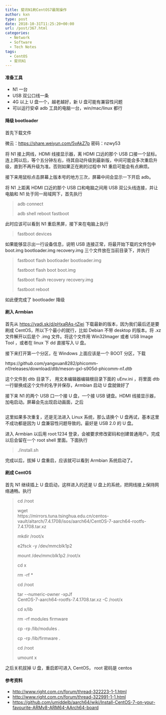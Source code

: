 ```yaml
---
title: 斐讯N1刷CentOS7最简操作
author: kxn
type: post
date: 2018-10-31T11:25:20+00:00
url: /post/367.html
categories:
  - Network
  - Software
  - Tech Notes
tags:
  - CentOS
  - 斐讯N1
---
```


#### 准备工具

- N1 一台
- USB 双公口线一条
- 4G 以上 U 盘一个，越老越好，新 U 盘可能有兼容性问题
- 可以运行安卓 adb 工具的电脑一台，win/mac/linux 都行

#### 降级 bootloader&nbsp;

首先下载文件&nbsp;

微云：<a href="https://share.weiyun.com/5vAkZ7p" target="_blank" rel="noreferrer noopener">https://share.weiyun.com/5vAkZ7p</a> 密码：nzwy53

将 N1 接上网线，HDMI 线接显示器，离 HDMI 口远的那个 USB 口接一个鼠标。连上网以后，等个五分钟左右，待其自动升级到最新版，中间可能会多次重启升级，直到不再升级为准。否则如果正在刷的过程中 N1 重启可能会有点麻烦。

接下来用鼠标点击屏幕上版本号的地方三次，屏幕中间会显示一下开启 adb。

将 N1 上距离 HDMI 口近的那个 USB 口和电脑之间用 USB 双公头线连接，并让电脑和 N1 处于同一局域网下，首先执行

<blockquote class="wp-block-quote">
  <p>
    adb connect <N1的IP地址，可以在N1屏幕上看到>
  </p>
  
  <p>
    adb shell reboot fastboot
  </p>
</blockquote>

此时应该可以看到 N1 重启黑屏，接下来在电脑上执行

<blockquote class="wp-block-quote">
  <p>
    fastboot devices
  </p>
</blockquote>

如果能够显示出一行设备信息，说明 USB 连接正常，将最开始下载的文件包中 boot.img bootloader.img recovery.img 三个文件放在当前目录下，并执行

<blockquote class="wp-block-quote">
  <p>
    fastboot flash bootloader bootloader.img
  </p>
  
  <p>
    fastboot flash boot boot.img
  </p>
  
  <p>
    fastboot flash recovery recovery.img
  </p>
  
  <p>
    fastboot reboot
  </p>
</blockquote>

如此便完成了 bootloader 降级

#### 刷入 Armbian

首先从&nbsp;https://yadi.sk/d/pHxaRAs-tZiei 下载最新的版本，因为我们最后还是要刷成 CentOS，所以下个最小的就行，比如 Debian 不带 desktop 的版本。将 .xz 文件解开以后是个 .img 文件。将这个文件用 Win32Imager 或者 USB Image Tool ，或者在 linux 下 dd 直接写入 U 盘。

接下来打开第一个分区，在 Windows 上面应该是一个 BOOT 分区，下载

https://_github_.com/yangxuan8282/phicomm-_n1_/releases/download/_dtb_/meson-gxl-s905d-phicomm-_n1.dtb_

这个文件到 dtb 目录下， 用文本编辑器编辑根目录下面的 uEnv.ini ，将里面 dtb 一行替换成这个文件的名字并保存，Armbian 启动 U 盘就做好了

接下来 N1 的两个 USB 口一个接 U 盘，一个接 USB 键盘。HDMI 线接显示器，加电启动。屏幕会先出现启动画面，之后

<p style="font-size:0" class="has-text-color has-vivid-red-color">
  如果进入了原系统，那么第一时间把电拔了重启！！！！！否则 U 盘可能会被原来的安卓系统写乱。
</p>

这里如果多次重复，还是无法进入 Linux 系统，那么请换个 U 盘再试，基本这里不成功都是因为 U 盘兼容性问题导致的。最好是 USB 2.0 的 U 盘。

进入 Armbian 以后用 root:1234 登录，会被要求修改密码和创建普通用户。完成以后会留在一个 root shell 里面。下面执行

<blockquote class="wp-block-quote">
  <p>
    ./install.sh
  </p>
</blockquote>

完成以后，拔掉 U 盘重启，应该就可以看到 Armbian 系统启动了。

#### 刷成 CentOS

首先 N1 继续插上 U 盘启动，这样进入的还是 U 盘上的系统，把网线接上保持网络通畅。执行

<blockquote class="wp-block-quote">
  <p>
    cd /root
  </p>
  
  <p>
    wget <br />https://mirrors.tuna.tsinghua.edu.cn/centos-vault/altarch/7.4.1708/isos/aarch64/CentOS-7-aarch64-rootfs-7.4.1708.tar.xz 
  </p>
  
  <p>
    mkdir /root/x
  </p>
  
  <p>
    e2fsck -y /dev/mmcblk1p2
  </p>
  
  <p>
    mount /dev/mmcblk1p2 /root/x
  </p>
  
  <p>
    cd x
  </p>
  
  <p>
    rm -rf *
  </p>
  
  <p>
    cd /root
  </p>
  
  <p>
    tar --numeric-owner -xpJf <br />CentOS-7-aarch64-rootfs-7.4.1708.tar.xz -C /root/x
  </p>
  
  <p>
    cd x/lib
  </p>
  
  <p>
    rm -rf modules firmware
  </p>
  
  <p>
    cp -rp /lib/modules .
  </p>
  
  <p>
    cp -rp /lib/firmware .
  </p>
  
  <p>
    cd /root
  </p>
  
  <p>
    umount x<br />
  </p>
</blockquote>

之后关机拔掉 U 盘，重启即可进入 CentOS， root 密码是 centos

#### 参考资料

- http://www.right.com.cn/forum/thread-322223-1-1.html
- http://www.right.com.cn/forum/thread-322991-1-1.html
- https://github.com/umiddelb/aarch64/wiki/Install-CentOS-7-on-your-favourite-ARMv8-ARM64-AArch64-board
